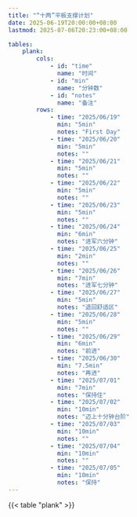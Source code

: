 ```yaml
---
title: "“十两”平板支撑计划"
date: 2025-06-19T20:00:00+08:00
lastmod: 2025-07-06T20:23:00+08:00

tables:
    plank:
        cols:
            - id: "time"
              name: "时间"
            - id: "min"
              name: "分钟数"
            - id: "notes"
              name: "备注"
        rows:
            - time: "2025/06/19"
              min: "5min"
              notes: "First Day"
            - time: "2025/06/20"
              min: "5min"
              notes: ""
            - time: "2025/06/21"
              min: "5min"
              notes: ""
            - time: "2025/06/22"
              min: "5min"
              notes: ""
            - time: "2025/06/23"
              min: "5min"
              notes: ""
            - time: "2025/06/24"
              min: "6min"
              notes: "进军六分钟"
            - time: "2025/06/25"
              min: "2min"
              notes: ""
            - time: "2025/06/26"
              min: "7min"
              notes: "进军七分钟"
            - time: "2025/06/27"
              min: "5min"
              notes: "退回舒适区"
            - time: "2025/06/28"
              min: "5min"
              notes: ""
            - time: "2025/06/29"
              min: "6min"
              notes: "前进"
            - time: "2025/06/30"
              min: "7.5min"
              notes: "再进"
            - time: "2025/07/01"
              min: "7min"
              notes: "保持住"
            - time: "2025/07/02"
              min: "10min"
              notes: "迈上十分钟台阶"
            - time: "2025/07/03"
              min: "10min"
              notes: ""
            - time: "2025/07/04"
              min: "10min"
              notes: ""
            - time: "2025/07/05"
              min: "10min"
              notes: "保持"
---
```


{{< table "plank" >}}
